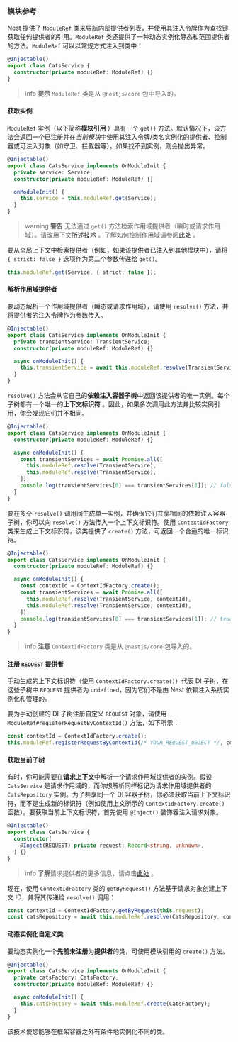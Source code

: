 ### 模块参考

Nest 提供了 `ModuleRef` 类来导航内部提供者列表，并使用其注入令牌作为查找键获取任何提供者的引用。`ModuleRef` 类还提供了一种动态实例化静态和范围提供者的方法。`ModuleRef` 可以以常规方式注入到类中：

```typescript title="cats.service"
@Injectable()
export class CatsService {
  constructor(private moduleRef: ModuleRef) {}
}
```

> info **提示** `ModuleRef` 类是从 `@nestjs/core` 包中导入的。

#### 获取实例

`ModuleRef` 实例（以下简称**模块引用** ）具有一个 `get()` 方法。默认情况下，该方法会返回一个已注册并在*当前模块*中使用其注入令牌/类名实例化的提供者、控制器或可注入对象（如守卫、拦截器等）。如果找不到实例，则会抛出异常。

```typescript title="cats.service"
@Injectable()
export class CatsService implements OnModuleInit {
  private service: Service;
  constructor(private moduleRef: ModuleRef) {}

  onModuleInit() {
    this.service = this.moduleRef.get(Service);
  }
}
```

> warning **警告** 无法通过 `get()` 方法检索作用域提供者（瞬时或请求作用域）。请改用下文[所述技术](../fundamentals/module-reference#解析作用域提供者) 。了解如何控制作用域请参阅[此处](/fundamentals/provider-scopes) 。

要从全局上下文中检索提供者（例如，如果该提供者已注入到其他模块中），请将 `{ strict: false }` 选项作为第二个参数传递给 `get()`。

```typescript
this.moduleRef.get(Service, { strict: false });
```

#### 解析作用域提供者

要动态解析一个作用域提供者（瞬态或请求作用域），请使用 `resolve()` 方法，并将提供者的注入令牌作为参数传入。

```typescript title="cats.service"
@Injectable()
export class CatsService implements OnModuleInit {
  private transientService: TransientService;
  constructor(private moduleRef: ModuleRef) {}

  async onModuleInit() {
    this.transientService = await this.moduleRef.resolve(TransientService);
  }
}
```

`resolve()` 方法会从它自己的**依赖注入容器子树**中返回该提供者的唯一实例。每个子树都有一个唯一的**上下文标识符** 。因此，如果多次调用此方法并比较实例引用，你会发现它们并不相同。

```typescript title="cats.service"
@Injectable()
export class CatsService implements OnModuleInit {
  constructor(private moduleRef: ModuleRef) {}

  async onModuleInit() {
    const transientServices = await Promise.all([
      this.moduleRef.resolve(TransientService),
      this.moduleRef.resolve(TransientService),
    ]);
    console.log(transientServices[0] === transientServices[1]); // false
  }
}
```

要在多个 `resolve()` 调用间生成单一实例，并确保它们共享相同的依赖注入容器子树，你可以向 `resolve()` 方法传入一个上下文标识符。使用 `ContextIdFactory` 类来生成上下文标识符，该类提供了 `create()` 方法，可返回一个合适的唯一标识符。

```typescript title="cats.service"
@Injectable()
export class CatsService implements OnModuleInit {
  constructor(private moduleRef: ModuleRef) {}

  async onModuleInit() {
    const contextId = ContextIdFactory.create();
    const transientServices = await Promise.all([
      this.moduleRef.resolve(TransientService, contextId),
      this.moduleRef.resolve(TransientService, contextId),
    ]);
    console.log(transientServices[0] === transientServices[1]); // true
  }
}
```

> info **注意** `ContextIdFactory` 类是从 `@nestjs/core` 包导入的。

#### 注册 `REQUEST` 提供者

手动生成的上下文标识符（使用 `ContextIdFactory.create()`）代表 DI 子树，在这些子树中 `REQUEST` 提供者为 `undefined`，因为它们不是由 Nest 依赖注入系统实例化和管理的。

要为手动创建的 DI 子树注册自定义 `REQUEST` 对象，请使用 `ModuleRef#registerRequestByContextId()` 方法，如下所示：

```typescript
const contextId = ContextIdFactory.create();
this.moduleRef.registerRequestByContextId(/* YOUR_REQUEST_OBJECT */, contextId);
```

#### 获取当前子树

有时，你可能需要在**请求上下文**中解析一个请求作用域提供者的实例。假设 `CatsService` 是请求作用域的，而你想解析同样标记为请求作用域提供者的 `CatsRepository` 实例。为了共享同一个 DI 容器子树，你必须获取当前上下文标识符，而不是生成新的标识符（例如使用上文所示的 `ContextIdFactory.create()` 函数）。要获取当前上下文标识符，首先使用 `@Inject()` 装饰器注入请求对象。

```typescript title="cats.service"
@Injectable()
export class CatsService {
  constructor(
    @Inject(REQUEST) private request: Record<string, unknown>,
  ) {}
}
```

> info **了解**请求提供者的更多信息，请点击[此处](../fundamentals/provider-scopes#请求提供者) 。

现在，使用 `ContextIdFactory` 类的 `getByRequest()` 方法基于请求对象创建上下文 ID，并将其传递给 `resolve()` 调用：

```typescript
const contextId = ContextIdFactory.getByRequest(this.request);
const catsRepository = await this.moduleRef.resolve(CatsRepository, contextId);
```

#### 动态实例化自定义类

要动态实例化一个**先前未注册**为**提供者**的类，可使用模块引用的 `create()` 方法。

```typescript title="cats.service"
@Injectable()
export class CatsService implements OnModuleInit {
  private catsFactory: CatsFactory;
  constructor(private moduleRef: ModuleRef) {}

  async onModuleInit() {
    this.catsFactory = await this.moduleRef.create(CatsFactory);
  }
}
```

该技术使您能够在框架容器之外有条件地实例化不同的类。
